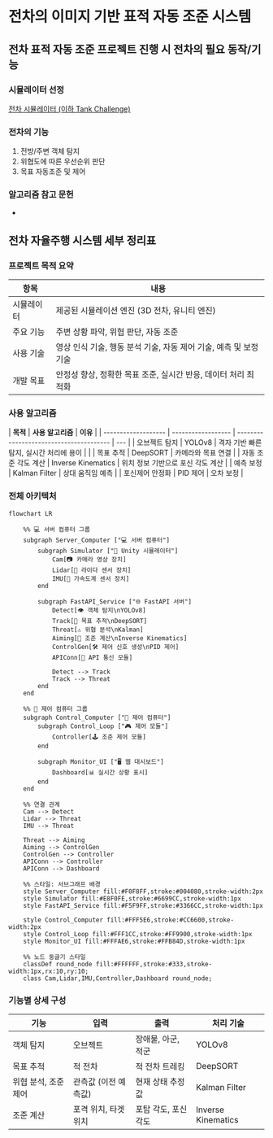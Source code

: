 # **전차의 이미지 기반 표적 자동 조준 시스템**

## 전차 표적 자동 조준 프로젝트 진행 시 전차의 필요 동작/기능

### 시뮬레이터 선정

[전차 시뮬레이터 (이하 Tank Challenge)](https://bangbaedong-vallet-co-ltd.gitbook.io/tank-challenge)

### 전차의 기능

1. 전방/주변 객체 탐지
2. 위협도에 따른 우선순위 판단
3. 목표 자동조준 및 제어

### 알고리즘 참고 문헌

-

## 전차 자율주행 시스템 세부 정리표

### 프로젝트 목적 요약

| **항목**   | **내용**                                                          |
| ---------- | ----------------------------------------------------------------- |
| 시뮬레이터 | 제공된 시뮬레이션 엔진 (3D 전차, 유니티 엔진)                     |
| 주요 기능  | 주변 상황 파악, 위협 판단, 자동 조준                              |
| 사용 기술  | 영상 인식 기술, 행동 분석 기술, 자동 제어 기술, 예측 및 보정 기술 |
| 개발 목표  | 안정성 향상, 정확한 목표 조준, 실시간 반응, 데이터 처리 최적화    |

### 사용 알고리즘

| **목적**            | **사용 알고리즘**  | **이유**                                |
| ------------------- | ------------------ | --------------------------------------- | --- |
| 오브젝트 탐지       | YOLOv8             | 격자 기반 빠른 탐지, 실시간 처리에 용이 |     |
| 목표 추적           | DeepSORT           | 카메라와 목표 연결                      |
| 자동 조준 각도 계산 | Inverse Kinematics | 위치 정보 기반으로 포신 각도 계산       |
| 예측 보정           | Kalman Filter      | 상대 움직임 예측                        |
| 포신제어 안정화     | PID 제어           | 오차 보정                               |

### 전체 아키텍처

```mermaid
flowchart LR

    %% 💻 서버 컴퓨터 그룹
    subgraph Server_Computer ["💻 서버 컴퓨터"]
        subgraph Simulator ["🧱 Unity 시뮬레이터"]
            Cam[📷 카메라 영상 장치]
            Lidar[📡 라이다 센서 장치]
            IMU[🎯 가속도계 센서 장치]
        end

        subgraph FastAPI_Service ["🌐 FastAPI 서버"]
            Detect[👁 객체 탐지\nYOLOv8]
            Track[👣 목표 추적\nDeepSORT]
            Threat[⚠️ 위협 분석\nKalman]
            Aiming[🎯 조준 계산\nInverse Kinematics]
            ControlGen[🛠 제어 신호 생성\nPID 제어]
            APIConn[🔗 API 통신 모듈]

            Detect --> Track
            Track --> Threat
        end
    end

    %% 🧠 제어 컴퓨터 그룹
    subgraph Control_Computer ["🧠 제어 컴퓨터"]
        subgraph Control_Loop ["🎮 제어 모듈"]
            Controller[🕹 조준 제어 모듈]
        end

        subgraph Monitor_UI ["🖥 웹 대시보드"]
            Dashboard[📊 실시간 상황 표시]
        end
    end

    %% 연결 관계
    Cam --> Detect
    Lidar --> Threat
    IMU --> Threat

    Threat --> Aiming
    Aiming --> ControlGen
    ControlGen --> Controller
    APIConn --> Controller
    APIConn --> Dashboard

    %% 스타일: 서브그래프 배경
    style Server_Computer fill:#F0F8FF,stroke:#004080,stroke-width:2px
    style Simulator fill:#E8F0FE,stroke:#6699CC,stroke-width:1px
    style FastAPI_Service fill:#F5F9FF,stroke:#3366CC,stroke-width:1px

    style Control_Computer fill:#FFF5E6,stroke:#CC6600,stroke-width:2px
    style Control_Loop fill:#FFF1CC,stroke:#FF9900,stroke-width:1px
    style Monitor_UI fill:#FFFAE6,stroke:#FFB84D,stroke-width:1px

    %% 노드 둥글기 스타일
    classDef round_node fill:#FFFFFF,stroke:#333,stroke-width:1px,rx:10,ry:10;
    class Cam,Lidar,IMU,Controller,Dashboard round_node;
```

### 기능별 상세 구성

| **기능**             | **입력**             | **출력**             | **처리 기술**      |
| -------------------- | -------------------- | -------------------- | ------------------ |
| 객체 탐지            | 오브젝트             | 장애물, 아군, 적군   | YOLOv8             |
| 목표 추적            | 적 전차              | 적 전차 트레킹       | DeepSORT           |
| 위협 분석, 조준 제어 | 관측값 (이전 예측값) | 현재 상태 추정값     | Kalman Filter      |
| 조준 계산            | 포격 위치, 타겟 위치 | 포탑 각도, 포신 각도 | Inverse Kinematics |
